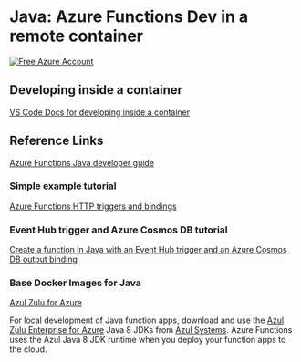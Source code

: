 # Java: Azure Functions Dev in a remote container

[![Free Azure Account](https://img.shields.io/badge/Free%20Azure-Account-blue?logo=microsoft-azure)](https://azure.microsoft.com/free/?WT.mc_id=functions-github-shboyer)

## Developing inside a container

[VS Code Docs for developing inside a container](https://code.visualstudio.com/docs/remote/containers?WT.mc_id=functions-github-shboyer)

## Reference Links

[Azure Functions Java developer guide](https://docs.microsoft.com/azure/azure-functions/functions-reference-java?WT.mc_id=functions-github-shboyer)

### Simple example tutorial 

[Azure Functions HTTP triggers and bindings](https://docs.microsoft.com/azure/azure-functions/functions-bindings-http-webhook?tabs=java&WT.mc_id=functions-github-shboyer)

### Event Hub trigger and Azure Cosmos DB tutorial 

[Create a function in Java with an Event Hub trigger and an Azure Cosmos DB output binding](https://docs.microsoft.com/azure/azure-functions/functions-event-hub-cosmos-db?WT.mc_id=functions-github-shboyer)

### Base Docker Images for Java

[Azul Zulu for Azure](https://www.azul.com/downloads/azure-only/zulu/?&version=java-8-lts&architecture=x86-64-bit&package=jdk)

For local development of Java function apps, download and use the [Azul Zulu Enterprise for Azure](https://assets.azul.com/files/Zulu-for-Azure-FAQ.pdf) Java 8 JDKs from [Azul Systems](https://www.azul.com/downloads/azure-only/zulu/). Azure Functions uses the Azul Java 8 JDK runtime when you deploy your function apps to the cloud.